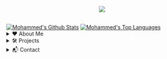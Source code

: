 <!--Credits to lrusso96 (https://github.com/lrusso96) for the profile scheme.-->
<!--All 3rd party trademarks and copyrights are property of their respective owners/maintainers.-->
<p align="center">
  <img src="https://readme-typing-svg.herokuapp.com/?lines=Hello+there!&center=true&width=380&height=45">
</p>

<p align="center">
  <a href="https://github.com/Just-Mohamed">
  <!--img here-->
</p>
  <br>
    <a href="https://github.com/anuraghazra/github-readme-stats"><img alt="Mohammed's Github Stats" src="https://denvercoder1-github-readme-stats.vercel.app/api?username=Just-Mohamed&show_icons=true&count_private=true&theme=react&hide_border=true&bg_color=0D1117" /></a>
  <a href="https://github.com/anuraghazra/github-readme-stats"><img alt="Mohammed's Top Languages" src="https://denvercoder1-github-readme-stats.vercel.app/api/top-langs/?username=Just-Mohamed&langs_count=8&layout=compact&theme=react&hide_border=true&bg_color=0D1117" /></a>
  <br/>
  
<details>
  <summary>❤️ About Me</summary>
  <p align="left">
       <h2>About Me</h2>
    <p><em>Learn more about me.</em></p>
    <p> My name is Mohammed. I love Programming and Creating Hames.</p>   
  <ul>
  <li>I am a 16 years old Muslim who like coding</li>
  <li>Fav Languages - Html, js and aoi.js</li>
  <li>I am new to github soooo *send help*</li>
  </ul> 
  </p>
</details>
  
<details>
  <summary>🛠 Projects</summary>
  <p align="left">
       <h2>Projects</h2>
    <p><em>My current projects. I also have some other ones not listed here.</em></p>   
    <h3>Owned By Me</h3>
    <ul>
    <li><a href="https://dot-life.glitch.me/">Dot Life</a> - a game i created because i was bored, still under development</li>
    <li><a href="https://">MegaBot</a> - a Discord bot i am currently working on</li>
    </ul>
    </p>
</details>
  
<details>
  <summary>📬 Contact</summary>
  <p align="left">
       <h2>Contact</h2>
   <p>If you would like to connect with me, you can DM on Discord. My DMs are open for users I share a server with, if you don't share a server, send me a friend request.</p>
   <ul>
     <li>Tag: <code>Spen#0999</code></li>
     <li>ID: <code>696368083517964288</code></li>
   </ul>
   </p>
</details>
